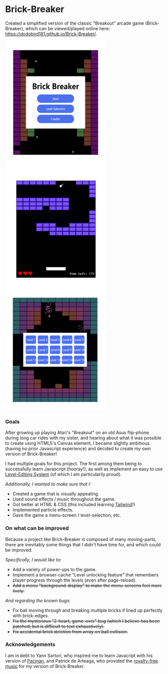 # Brick-Breaker
Created a simplified version of the classic "Breakout" arcade game (Brick-Breaker), which can be viewed/played online here: https://dodobird181.github.io/Brick-Breaker/.

<div>
<img src="https://github.com/dodobird181/Brick-Breaker/blob/main/screenshots/bbmenu.PNG" width="320" height="390">
<img src="https://github.com/dodobird181/Brick-Breaker/blob/main/screenshots/bblevel.PNG" width="320" height="390">
<img src="https://github.com/dodobird181/Brick-Breaker/blob/main/screenshots/bbselection.PNG" width="320" height="390">
</div>

### Goals
After growing up playing Atari's "Breakout" on an old Asus flip-phone during long car rides with  my sister, and hearing about what it was possible to create using
HTML5's Canvas element, I became slightly ambitious (having no prior Javascript experience) and decided to create my own version of Brick-Breaker!

I had multiple goals for this project. The first among them being to successfully learn Javascript (hooray!), as well as implement an easy to use [Level-Editing System](https://github.com/dodobird181/Brick-Breaker/blob/main/src/level_loader.js) (of which I am particularily proud). 

*Additionally, I wanted to make sure that I:*
*  Created a game that is visually appealing.
*  Used sound effects / music throughout the game.
*  Got better at HTML & CSS (this included learning [Tailwind](https://tailwindcss.com/)!)
*  Implemented particle effects.
*  Gave the game a menu-screen / level-selection, etc.

### On what can be improved
Because a project like Brick-Breaker is composed of many moving-parts, there are inevitably some things that I didn't have time for, and which could be improved.

*Specifically, I would like to:*
*  Add a variety of power-ups to the game.
*  Implement a browser-cache "Level unlocking feature" that remembers player progress through the levels (even after page-reload).
*  ~~Add a menu "background-display" to make the menu-screens feel more lively.~~

*And regarding the known bugs:*
*  Fix ball moving through and breaking multiple bricks if lined up perfectly with brick-edges.
*  ~~Fix the mysterious "2-heart, game-over" bug (which I believe has been patched, but is difficult to text exhaustively).~~
*  ~~Fix accidental brick deletion from array on ball collision.~~

### Acknowledgements
I am in debt to Yann Sartori, who inspired me to learn Javacript with his version of [Pacman](https://github.com/yannsartori/Pac-Man), and
Patrick de Arteaga, who provided the [royalty-free music](https://patrickdearteaga.com/) for my version of Brick-Breaker.
